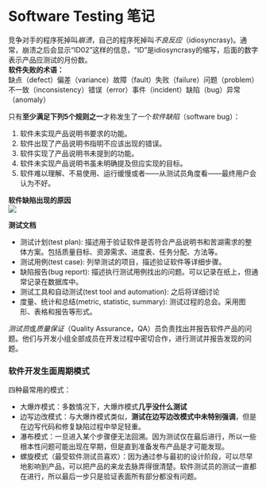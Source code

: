 # Software Testing 笔记
竞争对手的程序死掉叫*崩溃*，自己的程序死掉叫*不良反应*（idiosyncrasy)。通常，崩溃之后会显示“ID02”这样的信息，“ID”是idiosyncrasy的缩写，后面的数字表示产品应测试的月份数。  
**软件失败的术语：**  
缺点（defect）偏差（variance）故障（fault）失败（failure）问题（problem）不一致（inconsistency）错误（error）事件（incident）缺陷（bug）异常（anomaly）  

只有**至少满足下列5个规则之一**才称发生了一个*软件缺陷*（software bug）：  
1. 软件未实现产品说明书要求的功能。
2. 软件出现了产品说明书指明不应该出现的错误。
3. 软件实现了产品说明书未提到的功能。
4. 软件未实现产品说明书虽未明确提及但应实现的目标。
5. 软件难以理解、不易使用、运行缓慢或者——从测试员角度看——最终用户会认为不好。

**软件缺陷出现的原因**  
![](https://ucc.alicdn.com/pic/developer-ecology/43e42e78d7714658a39bc1b459428779.png )   

**测试文档**
* 测试计划(test plan): 描述用于验证软件是否符合产品说明书和苦湖需求的整体方案。包括质量目标、资源需求、进度表、任务分配、方法等。
* 测试用例(test case): 列举测试的项目，描述验证软件等详细步骤。
* 缺陷报告(bug report): 描述执行测试用例找出的问题。可以记录在纸上，但通常记录在数据库中。
* 测试工具和自动测试(test tool and automation): 之后将详细讨论
* 度量、统计和总结(metric, statistic, summary): 测试过程的总会。采用图形、表格和报告等形式。

*测试员*或*质量保证*（Quality Assurance，QA）员负责找出并报告软件产品的问题。他们与开发小组全部成员在开发过程中密切合作，进行测试并报告发现的问题。  

### 软件开发生面周期模式
四种最常用的模式：
* 大爆炸模式：多数情况下，大爆炸模式**几乎没什么测试**
* 边写边改模式：与大爆炸模式类似，**测试在边写边改模式中未特别强调**，但是在边写代码和修复缺陷过程中举足轻重。
* 瀑布模式：一旦进入某个步骤便无法回溯。因为测试仅在最后进行，所以一些根本性问题可能出现在早期，但是直到准备发布产品是才可能发现。
* 螺旋模式（最受软件测试员喜欢）：因为通过参与最初的设计阶段，可以尽早地影响到产品，可以把产品的来龙去脉弄得很清楚。软件测试员的测试一直都在进行，所以最后一步只是验证表面所有部分都没有问题。
